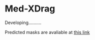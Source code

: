 # Med-XDrag
Developing..........

Predicted masks are avaliable at [this link](https://drive.google.com/drive/folders/1hVqWKGYR6WXhO5kIJIEfd8dZ6CRJlyv4?usp=sharing)

